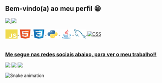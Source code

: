 ## Bem-vindo(a) ao meu perfil 😁

 <div>
  <a href="https://github.com/iure06">
  <img height="180em" src="https://github-readme-stats.vercel.app/api?username=iure06&show_icons=true&theme=tokyonight&include_all_commits=true&count_private=true"/>
  <img height="180em" src="https://github-readme-stats.vercel.app/api/top-langs/?username=iure06&layout=compact&langs_count=6&theme=tokyonight"/>
</div>
<div style="display: inline_block"><br>
  <img align="center" alt="Js" height="30" width="40" src="https://raw.githubusercontent.com/devicons/devicon/master/icons/javascript/javascript-plain.svg">
  <img align="center" alt="HTML" height="30" width="40" src="https://raw.githubusercontent.com/devicons/devicon/master/icons/html5/html5-original.svg">
  <img align="center" alt="CSS" height="30" width="40" src="https://raw.githubusercontent.com/devicons/devicon/master/icons/css3/css3-original.svg">
 <img align="center" alt="CSS" height="30" width="40" src="https://raw.githubusercontent.com/devicons/devicon/master/icons/python/python-original.svg">
 <img align="center" alt="CSS" height="30" width="40" src="https://raw.githubusercontent.com/devicons/devicon/master/icons/java/java-original.svg">
 <img align="center" alt="CSS" height="30" width="40" src="https://raw.githubusercontent.com/devicons/devicon/master/icons/mysql/mysql-original.svg">
 <img align="center" alt="CSS" height="30" width="40" src="https://raw.githubusercontent.com/devicons/devicon/master/icons/angula/angula-original.svg">
</div>
 
 <br>
 
  ### Me segue nas redes sociais abaixo, para ver o meu trabalho!!
 
<div> 
  <a href="https://www.youtube.com/channel/UCbdjp4dbkM3e1m1uTWILMqg/featured" target="_blank"><img src="https://img.shields.io/badge/YouTube-FF0000?style=for-the-badge&logo=youtube&logoColor=white" target="_blank"></a>
  <a href="https://instagram.com/iure_limaa" target="_blank"><img src="https://img.shields.io/badge/-Instagram-%23E4405F?style=for-the-badge&logo=instagram&logoColor=white" target="_blank"></a>
  <a href = "mailto:iurelimasilva@gmail.com"><img src="https://img.shields.io/badge/-Gmail-%23333?style=for-the-badge&logo=gmail&logoColor=white" target="_blank"></a>
 
  ![Snake animation](https://github.com/iure06/iure06/blob/output/github-contribution-grid-snake.svg)

</div>

